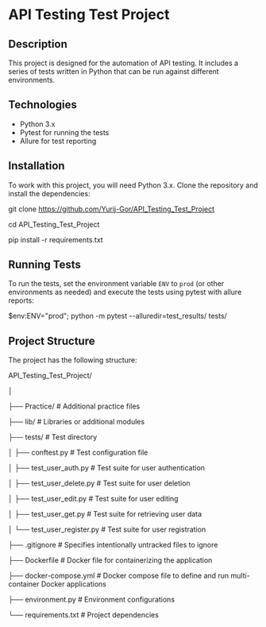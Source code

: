 # API Testing Test Project

## Description
This project is designed for the automation of API testing. It includes a series of tests written in Python that can be run against different environments.

## Technologies
- Python 3.x
- Pytest for running the tests
- Allure for test reporting

## Installation
To work with this project, you will need Python 3.x. Clone the repository and install the dependencies:

git clone https://github.com/Yurij-Gor/API_Testing_Test_Project

cd API_Testing_Test_Project

pip install -r requirements.txt


## Running Tests
To run the tests, set the environment variable `ENV` to `prod` (or other environments as needed) and execute the tests using pytest with allure reports:

$env:ENV="prod"; python -m pytest --alluredir=test_results/ tests/


## Project Structure
The project has the following structure:

API_Testing_Test_Project/

│

├── Practice/          # Additional practice files

├── lib/               # Libraries or additional modules

├── tests/             # Test directory

│   ├── conftest.py    # Test configuration file

│   ├── test_user_auth.py      # Test suite for user authentication

│   ├── test_user_delete.py    # Test suite for user deletion

│   ├── test_user_edit.py      # Test suite for user editing

│   ├── test_user_get.py       # Test suite for retrieving user data

│   └── test_user_register.py  # Test suite for user registration

├── .gitignore         # Specifies intentionally untracked files to ignore

├── Dockerfile         # Docker file for containerizing the application

├── docker-compose.yml # Docker compose file to define and run multi-container Docker applications

├── environment.py     # Environment configurations

└── requirements.txt   # Project dependencies

